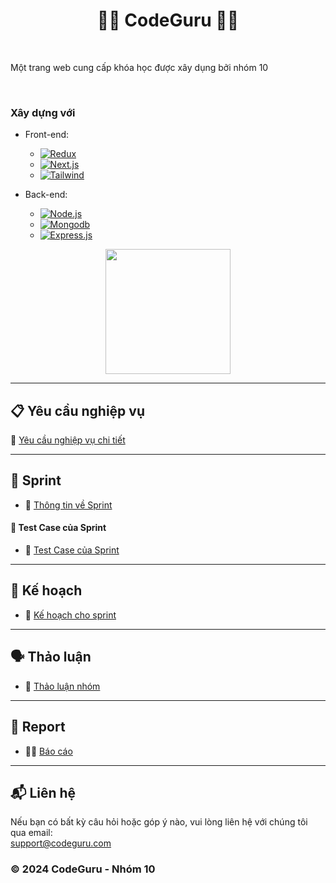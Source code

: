 <h1 align="center">👨‍💻 CodeGuru 🧑‍🎓</h1>

<br>

Một trang web cung cấp khóa học được xây dụng bởi nhóm 10

<br>

### Xây dựng với
- Front-end:
  + [![Redux][Redux]][Redux-url]
  + [![Next.js][NextJS]][NextJS-url]
  + [![Tailwind][Tailwind]][Tailwind-url]

- Back-end:
  + [![Node.js][Node.js]][Node.js-url]
  + [![Mongodb][MongoDB]][MongoDB-url]
  + [![Express.js][Express.js]][Express.js-url]


<!-- CONTACT -->

<!---
## Contact

Đinh Gia Ân - [https://www.linkedin.com/in/%C4%91inh-gia-%C3%A2n-5424a4300/](https://twitter.com/your_username) - dinhgiaanforwork@gmail.com
-->

<!-- MARKDOWN LINKS & IMAGES -->
[linkedin-shield]: https://img.shields.io/badge/-LinkedIn-black.svg?style=for-the-badge&logo=linkedin&colorB=555
[linkedin-url]: https://linkedin.com/in/othneildrew

[product-screenshot]: images/screenshot.png

<!-- Front-end -->

[NextJS]: https://img.shields.io/badge/next.js-000000?style=for-the-badge&logo=nextdotjs&logoColor=white
[NextJS-url]: https://nextjs.org/

[Tailwind]: https://img.shields.io/badge/tailwindcss-0F172A?&logo=tailwindcss
[Tailwind-url]: https://tailwindcss.com/

[Redux]: https://img.shields.io/badge/redux-764ABC?style=for-the-badge&logo=redux&logoColor=white
[Redux-url]: https://redux.js.org/



<!-- Back-end -->

[Node.js]: https://img.shields.io/badge/Node.js-339933?logo=Node.js&logoColor=white
[Node.js-url]: https://nodejs.org/en

[MongoDB]: https://img.shields.io/badge/-MongoDB-13aa52?style=for-the-badge&logo=mongodb&logoColor=white
[MongoDB-url]: https://www.mongodb.com/

[Express.js]: https://img.shields.io/badge/Express.js-000000?logo=express&logoColor=fff&style=flat
[Express.js-url]: https://expressjs.com/



<p align="center">
   <a href='#'> 
      <img src="https://res.cloudinary.com/duw4cwp7d/image/upload/v1728060682/logo-codeguru_mjy0p9.png" width="200px" disable=true>
   </a>
</p>

---

## 📋 **Yêu cầu nghiệp vụ**

🔗 [Yêu cầu nghiệp vụ chi tiết](https://docs.google.com/document/d/1nYn_AaWad2YLC9NcROHzbxDpuIcor1me51DFYx1RlKA/edit?usp=sharing)

---

## 🚀 **Sprint**


- 📅 [Thông tin về Sprint](https://docs.google.com/spreadsheets/d/1YXR_ko-Nf5xDWartQJrOn1LghvTl3uLfW8y3cVxJZcU/edit?gid=1995118574#gid=1995118574)

#### 🧪 **Test Case của Sprint**

- 📑 [Test Case của Sprint](https://docs.google.com/spreadsheets/d/1qGDb6MNE_0dCEzXgv1or3FDqhRgYss7F4nhPzDqZMx4/edit?gid=798368970#gid=798368970)

---

## 🧐 **Kế hoạch**
- 📅 [Kế hoạch cho sprint](https://docs.google.com/spreadsheets/d/1YXR_ko-Nf5xDWartQJrOn1LghvTl3uLfW8y3cVxJZcU/edit?gid=1399904452#gid=1399904452)

---

## 🗣️ **Thảo luận**
- 🤝 [Thảo luận nhóm](https://github.com/dinhgiaandev/CodeGuru_BE/discussions)

---

## 🪬 **Report**
- ✍🏼 [Báo cáo](https://docs.google.com/spreadsheets/d/1YXR_ko-Nf5xDWartQJrOn1LghvTl3uLfW8y3cVxJZcU/edit?gid=1247496228#gid=1247496228)

---

## 📬 **Liên hệ**

Nếu bạn có bất kỳ câu hỏi hoặc góp ý nào, vui lòng liên hệ với chúng tôi qua email:  
[support@codeguru.com](mailto:dinhgiaanforwork@gmail.com)

### © 2024 CodeGuru - Nhóm 10

